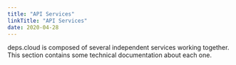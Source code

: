 ```yaml
---
title: "API Services"
linkTitle: "API Services"
date: 2020-04-28
---
```


deps.cloud is composed of several independent services working together.
This section contains some technical documentation about each one.
